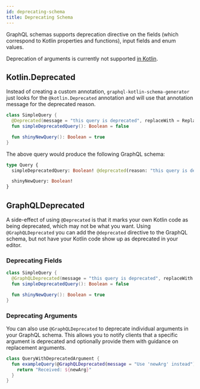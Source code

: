 ```yaml
---
id: deprecating-schema
title: Deprecating Schema
---
```


GraphQL schemas supports deprecation directive on
the fields (which correspond to Kotlin properties and functions), input fields and enum values.

Deprecation of arguments is currently not supported [in Kotlin](https://youtrack.jetbrains.com/issue/KT-25643).

## Kotlin.Deprecated

Instead of creating a custom annotation,
`graphql-kotlin-schema-generator` just looks for the `@kotlin.Deprecated` annotation and will use that annotation message
for the deprecated reason.

```kotlin
class SimpleQuery {
  @Deprecated(message = "this query is deprecated", replaceWith = ReplaceWith("shinyNewQuery"))
  fun simpleDeprecatedQuery(): Boolean = false

  fun shinyNewQuery(): Boolean = true
}
```

The above query would produce the following GraphQL schema:

```graphql
type Query {
  simpleDeprecatedQuery: Boolean! @deprecated(reason: "this query is deprecated, replace with shinyNewQuery")

  shinyNewQuery: Boolean!
}
```

## GraphQLDeprecated

A side-effect of using `@Deprecated` is that it marks your own Kotlin code as being deprecated, which may not be what you want. Using `@GraphQLDeprecated` you can add the `@deprecated` directive to the GraphQL schema, but not have your Kotlin code show up as deprecated in your editor.

### Deprecating Fields
```kotlin
class SimpleQuery {
  @GraphQLDeprecated(message = "this query is deprecated", replaceWith = ReplaceWith("shinyNewQuery"))
  fun simpleDeprecatedQuery(): Boolean = false

  fun shinyNewQuery(): Boolean = true
}
```

### Deprecating Arguments
You can also use `@GraphQLDeprecated` to deprecate individual arguments in your GraphQL schema. This allows you to notify clients that a specific argument is deprecated and optionally provide them with guidance on replacement arguments.

```kotlin
class QueryWithDeprecatedArgument {
  fun exampleQuery(@GraphQLDeprecated(message = "Use 'newArg' instead") oldArg: String?, newArg: String): String {
    return "Received: ${newArg}"
  }
}
```
